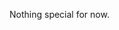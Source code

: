 Nothing special for now.

<!---
purzixy/purzixy is a ✨ special ✨ repository because its `README.md` (this file) appears on your GitHub profile.
You can click the Preview link to take a look at your changes.
--->
